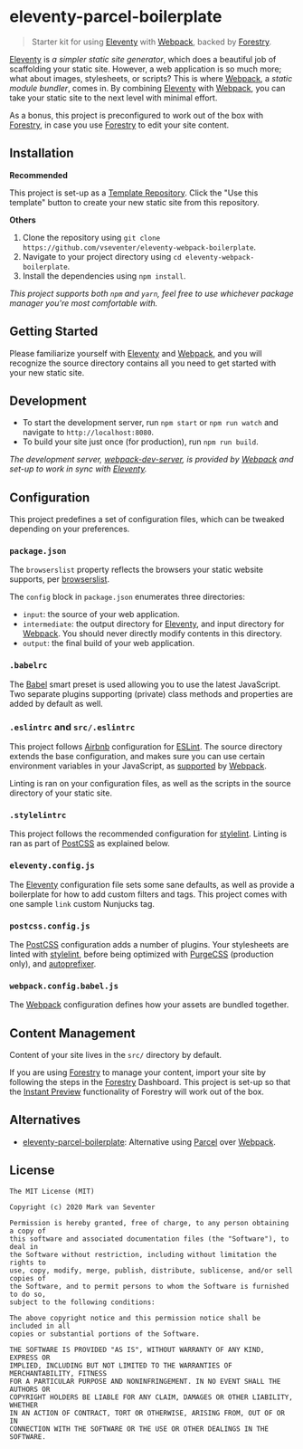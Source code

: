 # eleventy-parcel-boilerplate
> Starter kit for using [Eleventy] with [Webpack], backed by [Forestry].

[Eleventy] is <cite>_a simpler static site generator_</cite>, which does a beautiful job of scaffolding your static site. However, a web application is so much more; what about images, stylesheets, or scripts? This is where [Webpack], a <cite>_static module bundler_</cite>, comes in. By combining [Eleventy] with [Webpack], you can take your static site to the next level with minimal effort.

As a bonus, this project is preconfigured to work out of the box with [Forestry], in case you use [Forestry] to edit your site content.

## Installation
**Recommended**

This project is set-up as a [Template Repository][1]. Click the "Use this template" button to create your new static site from this repository.

**Others**

1. Clone the repository using `git clone https://github.com/vseventer/eleventy-webpack-boilerplate`.
2. Navigate to your project directory using `cd eleventy-webpack-boilerplate`.
3. Install the dependencies using `npm install`.

_This project supports both `npm` and `yarn`, feel free to use whichever package manager you're most comfortable with._

## Getting Started
Please familiarize yourself with [Eleventy] and [Webpack], and you will recognize the source directory contains all you need to get started with your new static site.

## Development
* To start the development server, run `npm start` or `npm run watch` and navigate to `http://localhost:8080`.
* To build your site just once (for production), run `npm run build`.

_The development server, [webpack-dev-server], is provided by [Webpack] and set-up to work in sync with [Eleventy]._

## Configuration
This project predefines a set of configuration files, which can be tweaked depending on your preferences.

### `package.json`
The `browserslist` property reflects the browsers your static website supports, per [browserslist].

The `config` block in `package.json` enumerates three directories:
* `input`: the source of your web application.
* `intermediate`: the output directory for [Eleventy], and input directory for [Webpack]. You should never directly modify contents in this directory.
* `output`: the final build of your web application.

### `.babelrc`
The [Babel] smart preset is used allowing you to use the latest JavaScript. Two separate plugins supporting (private) class methods and properties are added by default as well.

### `.eslintrc` and `src/.eslintrc`
This project follows [Airbnb] configuration for [ESLint]. The source directory extends the base configuration, and makes sure you can use certain environment variables in your JavaScript, as [supported][2] by [Webpack].

Linting is ran on your configuration files, as well as the scripts in the source directory of your static site.

### `.stylelintrc`
This project follows the recommended configuration for [stylelint]. Linting is ran as part of [PostCSS] as explained below.

### `eleventy.config.js`
The [Eleventy] configuration file sets some sane defaults, as well as provide a boilerplate for how to add custom filters and tags. This project comes with one sample `link` custom Nunjucks tag.

### `postcss.config.js`
The [PostCSS] configuration adds a number of plugins. Your stylesheets are linted with [stylelint], before being optimized with [PurgeCSS] (production only), and [autoprefixer].

### `webpack.config.babel.js`
The [Webpack] configuration defines how your assets are bundled together.

## Content Management
Content of your site lives in the `src/` directory by default.

If you are using [Forestry] to manage your content, import your site by following the steps in the [Forestry] Dashboard. This project is set-up so that the [Instant Preview][3] functionality of Forestry will work out of the box.

## Alternatives
* [eleventy-parcel-boilerplate]: Alternative using [Parcel] over [Webpack].

## License
    The MIT License (MIT)

    Copyright (c) 2020 Mark van Seventer

    Permission is hereby granted, free of charge, to any person obtaining a copy of
    this software and associated documentation files (the "Software"), to deal in
    the Software without restriction, including without limitation the rights to
    use, copy, modify, merge, publish, distribute, sublicense, and/or sell copies of
    the Software, and to permit persons to whom the Software is furnished to do so,
    subject to the following conditions:

    The above copyright notice and this permission notice shall be included in all
    copies or substantial portions of the Software.

    THE SOFTWARE IS PROVIDED "AS IS", WITHOUT WARRANTY OF ANY KIND, EXPRESS OR
    IMPLIED, INCLUDING BUT NOT LIMITED TO THE WARRANTIES OF MERCHANTABILITY, FITNESS
    FOR A PARTICULAR PURPOSE AND NONINFRINGEMENT. IN NO EVENT SHALL THE AUTHORS OR
    COPYRIGHT HOLDERS BE LIABLE FOR ANY CLAIM, DAMAGES OR OTHER LIABILITY, WHETHER
    IN AN ACTION OF CONTRACT, TORT OR OTHERWISE, ARISING FROM, OUT OF OR IN
    CONNECTION WITH THE SOFTWARE OR THE USE OR OTHER DEALINGS IN THE SOFTWARE.

[eleventy]: https://www.11ty.io/
[airbnb]: https://github.com/airbnb/javascript
[autoprefixer]: https://github.com/postcss/autoprefixer
[babel]: https://babeljs.io/
[browserslist]: https://github.com/browserslist/browserslist
[eleventy-parcel-boilerplate]: https://github.com/vseventer/eleventy-parcel-boilerplate
[eslint]: https://eslint.org/
[forestry]: https://forestry.io/
[parcel]: https://parceljs.org/
[postcss]: https://postcss.org/
[purgecss]: https://www.purgecss.com/
[stylelint]: https://stylelint.io/
[webpack]: https://webpack.js.org/
[webpack-dev-server]: https://webpack.js.org/configuration/dev-server/
[1]: https://help.github.com/en/github/creating-cloning-and-archiving-repositories/creating-a-repository-from-a-template
[2]: https://webpack.js.org/plugins/environment-plugin/
[3]: https://forestry.io/docs/previews/instant-previews/
